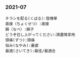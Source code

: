 ### 2021-07

```vocaview-list1
チラシを配る(くばる):發傳單
直接（ちょくせつ）:直接
鍋（なべ）:鍋子
どうぞ召し上がってください:請盡情享用
頭痛(ずつ):頭痛
悩み(なやみ):憂慮
最適(さいてき):最佳/最適合

```

